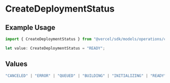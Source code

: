 # CreateDeploymentStatus

## Example Usage

```typescript
import { CreateDeploymentStatus } from "@vercel/sdk/models/operations/createdeployment.js";

let value: CreateDeploymentStatus = "READY";
```

## Values

```typescript
"CANCELED" | "ERROR" | "QUEUED" | "BUILDING" | "INITIALIZING" | "READY"
```